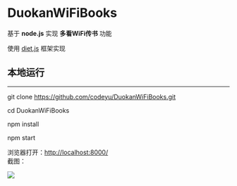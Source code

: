 # DuokanWiFiBooks
基于 **node.js** 实现 **多看WiFi传书** 功能

使用 [diet.js](http://dietjs.com/) 框架实现

## 本地运行
---
git clone https://github.com/codeyu/DuokanWiFiBooks.git

cd DuokanWiFiBooks

npm install

npm start

浏览器打开：[http://localhost:8000/](http://localhost:8000/)   
截图：   

![](http://codeyu.qiniudn.com/duokan.png)

